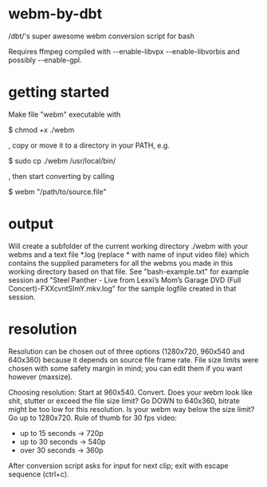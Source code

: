 # webm-by-dbt

/dbt/'s super awesome webm conversion script for bash

Requires ffmpeg compiled with --enable-libvpx --enable-libvorbis and possibly --enable-gpl.


# getting started

Make file "webm" executable with

$ chmod +x ./webm

, copy or move it to a directory in your PATH, e.g.

$ sudo cp ./webm /usr/local/bin/

, then start converting by calling

$ webm "/path/to/source.file"

# output

Will create a subfolder of the current working directory ./webm with your webms and a text file *.log (replace * with name of input video file) which contains the supplied parameters for all the webms you made in this working directory based on that file.
See "bash-example.txt" for example session and "Steel Panther - Live from Lexxi’s Mom’s Garage DVD (Full Concert)-FXXcvntSlmY.mkv.log" for the sample logfile created in that session.

# resolution

Resolution can be chosen out of three options (1280x720, 960x540 and 640x360) because it depends on source file frame rate.
File size limits were chosen with some safety margin in mind; you can edit them if you want however (maxsize).

Choosing resolution:
Start at 960x540. Convert. Does your webm look like shit, stutter or exceed the file size limit? Go DOWN
to 640x360, bitrate might be too low for this resolution. Is your webm way below the size limit? Go up to 1280x720.
Rule of thumb for 30 fps video:
- up to 15 seconds -> 720p
- up to 30 seconds -> 540p
- over 30 seconds -> 360p

After conversion script asks for input for next clip; exit with escape sequence (ctrl+c).
